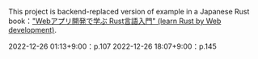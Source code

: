 This project is backend-replaced version of example in a Japanese Rust book：["Webアプリ開発で学ぶ Rust言語入門" (learn Rust by Web development)](https://www.amazon.co.jp/Web%E3%82%A2%E3%83%97%E3%83%AA%E9%96%8B%E7%99%BA%E3%81%A7%E5%AD%A6%E3%81%B6-Rust%E8%A8%80%E8%AA%9E%E5%85%A5%E9%96%80-%E4%BD%90%E8%97%A4%E6%98%AD%E6%96%87-ebook/dp/B0BKK824ZW/ref=sr_1_1?__mk_ja_JP=%E3%82%AB%E3%82%BF%E3%82%AB%E3%83%8A&crid=1ATOHVJSTFJ7X&keywords=rust+web&qid=1671969193&s=books&sprefix=rust+web%2Cstripbooks%2C180&sr=1-1).

2022-12-26 01:13+9:00：p.107
2022-12-26 18:07+9:00：p.145